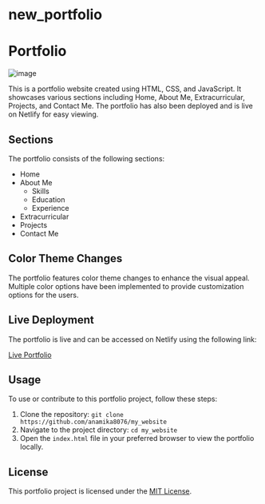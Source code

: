 # new_portfolio
# Portfolio
![image](https://github.com/user-attachments/assets/bbaa086f-203d-4f7a-b0ff-cf2723e93a23)


This is a portfolio website created using HTML, CSS, and JavaScript. It showcases various sections including Home, About Me, Extracurricular, Projects, and Contact Me. The portfolio has also been deployed and is live on Netlify for easy viewing.

## Sections

The portfolio consists of the following sections:

- Home
- About Me
  - Skills
  - Education
  - Experience
- Extracurricular
- Projects
- Contact Me

## Color Theme Changes

The portfolio features color theme changes to enhance the visual appeal. Multiple color options have been implemented to provide customization options for the users.

## Live Deployment

The portfolio is live and can be accessed on Netlify using the following link:

[Live Portfolio](https://portfolioisthe.netlify.app/)

## Usage

To use or contribute to this portfolio project, follow these steps:

1. Clone the repository: `git clone https://github.com/anamika8076/my_website`
2. Navigate to the project directory: `cd my_website`
3. Open the `index.html` file in your preferred browser to view the portfolio locally.

## License

This portfolio project is licensed under the [MIT License](LICENSE).
